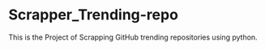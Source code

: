 # Scrapper_Trending-repo
This is the Project of Scrapping GitHub trending repositories using python.
